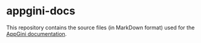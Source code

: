 # appgini-docs
This repository contains the source files (in MarkDown format) used for the [AppGini documentation](https://bigprof.com/appgini/help).
